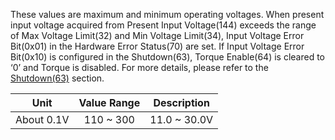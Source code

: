 These values are maximum and minimum operating voltages.
When present input voltage acquired from Present Input Voltage(144) exceeds the range of Max Voltage Limit(32) and Min Voltage Limit(34), Input Voltage Error Bit(0x01) in the Hardware Error Status(70) are set. If Input Voltage Error Bit(0x10) is configured in the Shutdown(63), Torque Enable(64) is cleared to ‘0’ and Torque is disabled. For more details, please refer to the [Shutdown(63)](#shutdown) section.

|Unit|Value Range|Description|
| :---: | :---: | :---: |
|About 0.1V|110 ~ 300|11.0 ~ 30.0V|
